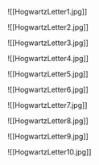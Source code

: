 ![[HogwartzLetter1.jpg]]

![[HogwartzLetter2.jpg]]

![[HogwartzLetter3.jpg]]

![[HogwartzLetter4.jpg]]

![[HogwartzLetter5.jpg]]

![[HogwartzLetter6.jpg]]

![[HogwartzLetter7.jpg]]

![[HogwartzLetter8.jpg]]

![[HogwartzLetter9.jpg]]

![[HogwartzLetter10.jpg]]